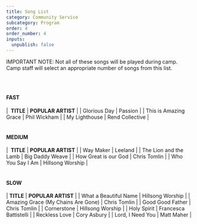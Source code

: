 ```yaml
---
title: Song List
category: Community Service
subcategory: Program
order: 4
order_number: 4
inputs:
  unpublish: false
---
```


IMPORTANT NOTE: Not all of these songs will be played during camp. Camp staff will select an appropriate number of songs from this list.

### &nbsp;

#### **FAST**

| &nbsp;**TITLE** | **POPULAR ARTIST** |
| Glorious Day | Passion |
| This is Amazing Grace | Phil Wickham |
| My Lighthouse | Rend Collective |

#### <br>MEDIUM

| &nbsp;**TITLE** | **POPULAR ARTIST** |
| Way Maker | Leeland |
| The Lion and the Lamb | Big Daddy Weave |
| How Great is our God | Chris Tomlin |
| Who You Say I Am | Hillsong Worship |

#### <br>SLOW

| **TITLE** | **POPULAR ARTIST** |
| What a Beautiful Name | Hillsong Worship |
| Amazing Grace (My Chains Are Gone) | Chris Tomlin |
| Good Good Father | Chris Tomlin |
| Cornerstone | Hillsong Worship |
| Holy Spirit | Francesca Battistelli |
| Reckless Love | Cory Asbury |
| Lord, I Need You | Matt Maher |
